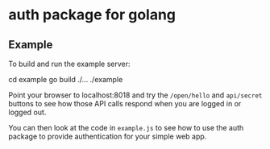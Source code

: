 # auth package for golang

## Example

To build and run the example server:

  cd example
  go build ./...
  ./example

Point your browser to localhost:8018 and try the `/open/hello` and
`api/secret` buttons to see how those API calls respond when you are
logged in or logged out.

You can then look at the code in `example.js` to see how to use the
auth package to provide authentication for your simple web app.
